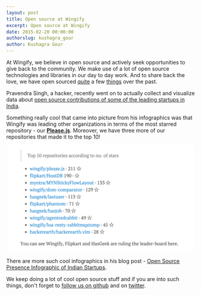 ```yaml
---
layout: post
title: Open source at Wingify
excerpt: Open source at Wingify
date: 2015-02-20 00:00:00
authorslug: kushagra_gour
author: Kushagra Gour
---
```


At Wingify, we believe in open source and actively seek opportunities to give back to the community. We make use of a lot of open source technologies and libraries in our day to day work. And to share back the love, we have open sourced [quite](https://github.com/wingify/please.js) a few [things](https://github.com/wingify/lua-resty-rabbitmqstomp) over the past.

Pravendra Singh, a hacker, recently went on to actually collect and visualize data about [open source contributions of some of the leading startups in India](http://pravj.github.io/blog/open-source-presence-infographic/).

Something really cool that came into picture from his infographics was that Wingify was leading other organizations in terms of the most starred repository - our [**Please.js**](https://github.com/wingify/please.js). Moreover, we have three more of our repositories that made it to the top 10!

<div style="text-align:center; margin: 5px">
	<img src="/images/2015/02/github-stars.png">
</div>

There are more such cool infographics in his blog post - [Open Source Presence Infographic of Indian Startups](http://pravj.github.io/blog/open-source-presence-infographic/).

We keep doing a lot of cool open source stuff and if you are into such things, don't forget to [follow us on github](https://github.com/wingify) and on [twitter](https://twitter.com/wingify_engg).
